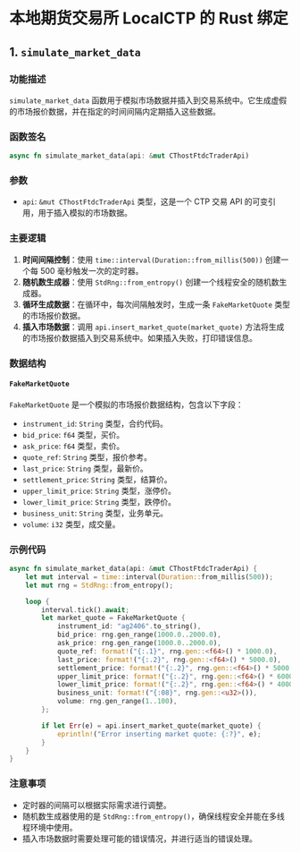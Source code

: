 # 本地期货交易所 LocalCTP 的 Rust 绑定

## 1. `simulate_market_data`

### 功能描述

`simulate_market_data` 函数用于模拟市场数据并插入到交易系统中。它生成虚假的市场报价数据，并在指定的时间间隔内定期插入这些数据。

### 函数签名

```rust
async fn simulate_market_data(api: &mut CThostFtdcTraderApi)
```

### 参数

- `api`: `&mut CThostFtdcTraderApi` 类型，这是一个 CTP 交易 API 的可变引用，用于插入模拟的市场数据。

### 主要逻辑

1. **时间间隔控制**：使用 `time::interval(Duration::from_millis(500))` 创建一个每 500 毫秒触发一次的定时器。
2. **随机数生成器**：使用 `StdRng::from_entropy()` 创建一个线程安全的随机数生成器。
3. **循环生成数据**：在循环中，每次间隔触发时，生成一条 `FakeMarketQuote` 类型的市场报价数据。
4. **插入市场数据**：调用 `api.insert_market_quote(market_quote)` 方法将生成的市场报价数据插入到交易系统中。如果插入失败，打印错误信息。

### 数据结构

#### `FakeMarketQuote`

`FakeMarketQuote` 是一个模拟的市场报价数据结构，包含以下字段：

- `instrument_id`: `String` 类型，合约代码。
- `bid_price`: `f64` 类型，买价。
- `ask_price`: `f64` 类型，卖价。
- `quote_ref`: `String` 类型，报价参考。
- `last_price`: `String` 类型，最新价。
- `settlement_price`: `String` 类型，结算价。
- `upper_limit_price`: `String` 类型，涨停价。
- `lower_limit_price`: `String` 类型，跌停价。
- `business_unit`: `String` 类型，业务单元。
- `volume`: `i32` 类型，成交量。

### 示例代码

```rust
async fn simulate_market_data(api: &mut CThostFtdcTraderApi) {
    let mut interval = time::interval(Duration::from_millis(500));
    let mut rng = StdRng::from_entropy();

    loop {
        interval.tick().await;
        let market_quote = FakeMarketQuote {
            instrument_id: "ag2406".to_string(),
            bid_price: rng.gen_range(1000.0..2000.0),
            ask_price: rng.gen_range(1000.0..2000.0),
            quote_ref: format!("{:.1}", rng.gen::<f64>() * 1000.0),
            last_price: format!("{:.2}", rng.gen::<f64>() * 5000.0),
            settlement_price: format!("{:.2}", rng.gen::<f64>() * 5000.0),
            upper_limit_price: format!("{:.2}", rng.gen::<f64>() * 6000.0),
            lower_limit_price: format!("{:.2}", rng.gen::<f64>() * 4000.0),
            business_unit: format!("{:08}", rng.gen::<u32>()),
            volume: rng.gen_range(1..100),
        };

        if let Err(e) = api.insert_market_quote(market_quote) {
            eprintln!("Error inserting market quote: {:?}", e);
        }
    }
}
```

### 注意事项

- 定时器的间隔可以根据实际需求进行调整。
- 随机数生成器使用的是 `StdRng::from_entropy()`，确保线程安全并能在多线程环境中使用。
- 插入市场数据时需要处理可能的错误情况，并进行适当的错误处理。
